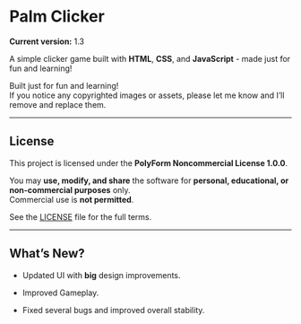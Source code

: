 # Palm Clicker

**Current version:** 1.3

A simple clicker game built with **HTML**, **CSS**, and **JavaScript** - made just for fun and learning!

Built just for fun and learning!  
If you notice any copyrighted images or assets, please let me know and I’ll remove and replace them.

---

## License

This project is licensed under the **PolyForm Noncommercial License 1.0.0**.  

You may **use, modify, and share** the software for **personal, educational, or non-commercial purposes** only.  
Commercial use is **not permitted**.  

See the [LICENSE](LICENSE) file for the full terms.


---


## What’s New?

- Updated UI with **big** design improvements.

- Improved Gameplay.

- Fixed several bugs and improved overall stability.